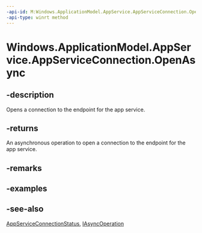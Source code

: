----api-id: M:Windows.ApplicationModel.AppService.AppServiceConnection.OpenAsync
-api-type: winrt method
---<!-- Method syntaxpublic Windows.Foundation.IAsyncOperation<Windows.ApplicationModel.AppService.AppServiceConnectionStatus> OpenAsync()--># Windows.ApplicationModel.AppService.AppServiceConnection.OpenAsync## -descriptionOpens a connection to the endpoint for the app service.## -returnsAn asynchronous operation to open a connection to the endpoint for the app service.## -remarks## -examples## -see-also[AppServiceConnectionStatus](appserviceconnectionstatus.md), [IAsyncOperation](../windows.foundation/iasyncoperation_1.md)